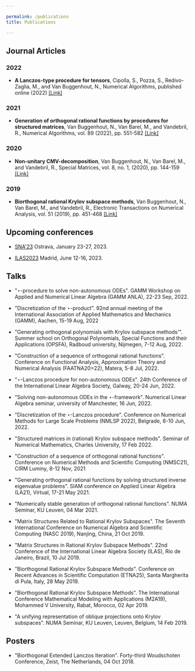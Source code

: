 ```yaml
---

permalink: /publications
title: Publications

---
```




## Journal Articles ##

### 2022
* **A Lanczos-type procedure for tensors**, Cipolla, S., Pozza, S., Redivo-Zaglia, M., and Van Buggenhout, N., Numerical Algorithms, published online (2022)
<a href="https://doi.org/10.1007/s11075-022-01351-6" target="_blank" rel="noopener noreferrer">[Link]</a>

### 2021
* **Generation of orthogonal rational functions by procedures for structured matrices**, Van Buggenhout, N., Van Barel, M., and Vandebril, R., Numerical Algorithms, vol. 89 (2022), pp. 551-582 <a href="https://doi.org/10.1007/s11075-021-01125-6" target="_blank" rel="noopener noreferrer">[Link]</a>

### 2020

*  **Non-unitary CMV-decomposition**, Van Buggenhout, N., Van Barel, M., and Vandebril, R., Special Matrices, vol. 8, no. 1, (2020), pp. 144-159 <a href="https://doi.org/10.1515/spma-2020-0107" target="_blank" rel="noopener noreferrer">[Link]</a>

    

### 2019

*  **Biorthogonal rational Krylov subspace methods**, Van Buggenhout, N., Van Barel, M., and Vandebril, R., Electronic Transactions on Numerical Analysis, vol. 51 (2019), pp. 451-468 <a href="https://doi.org/10.1553/etna_vol51s451" target="_blank" rel="noopener noreferrer">[Link]</a>

    

## Upcoming conferences ##

* <a href="https://www.ugn.cas.cz/event/2023/sna/">SNA'23</a>  Ostrava, January 23-27, 2023.

* <a href="https://ilas2023.es/">ILAS2023</a>  Madrid, June 12-16, 2023.
    
## Talks ##

* "$\star$-procedure to solve non-autonomous ODEs". GAMM Workshop on Applied and Numerical Linear Algebra (GAMM ANLA), 22-23 Sep, 2022.

* "Discretization of the $\star$-product". 92nd annual meeting of the International Association of Applied Mathematics and Mechanics (GAMM), Aachen, 15-19 Aug, 2022

* "Generating orthogonal polynomials with Krylov subspace methods'". Summer school on Orthogonal Polynomials, Special Functions and their Applications (OPSFA), Radboud university, Nijmegen, 7-12 Aug, 2022.

* "Construction of a sequence of orthogonal rational functions". Conference on Functional Analysis, Approximation Theory and Numerical Analysis (FAATNA20>22), Matera, 5-8 Jul, 2022.

* "$\star$-Lanczos procedure for non-autonomous ODEs". 24th Conference of the International Linear Algebra Society, Galway, 20-24 Jun, 2022.

* "Solving non-autonomous ODEs  in the $\star$-framework". Numerical Linear Algebra seminar, university of Manchester, 16 Jun, 2022.

* "Discretization of the $\star$-Lanczos procedure". Conference on Numerical Methods for Large Scale Problems (NMLSP 2022), Belgrade, 6-10 Jun, 2022.

* "Structured matrices in (rational) Krylov subspace methods". Seminar of Numerical Mathematics, Charles University, 17 Feb 2022.

* "Construction of a sequence of orthogonal rational functions". Conference on Numerical Methods and Scientific Computing (NMSC21), CIRM Luminy, 8-12 Nov, 2021

* "Generating orthogonal rational functions by solving structured inverse eigenvalue problems". SIAM conference on Applied Linear Algebra (LA21), Virtual, 17-21 May 2021.

* "Numerically stable generation of orthogonal rational functions". NUMA Seminar, KU Leuven, 04 Mar 2021.

* "Matrix Structures Related to Rational Krylov Subspaces". The Seventh International Conference on Numerical Algebra and Scientific Computing (NASC 2019), Nanjing, China, 21 Oct 2019. 

* "Matrix Structures in Rational Krylov Subspace Methods". 22nd Conference of the International Linear Algebra Society (ILAS), Rio de Janeiro, Brazil, 10 Jul 2019.

* "Biorthogonal Rational Krylov Subspace Methods". Conference on Recent Advances in Scientific Computation (ETNA25), Santa Margherita di Pula, Italy, 28 May 2019.

* "Biorthogonal Rational Krylov Subspace Methods". The International Conference Mathematical Modeling with Applications (M2A19), Mohammed V University, Rabat, Morocco, 02 Apr 2019.
    
* "A unifying representation of oblique projections onto Krylov subspaces". NUMA Seminar, KU Leuven, Leuven, Belgium, 14 Feb 2019.

## Posters ##
* "Biorthogonal Extended Lanczos Iteration". Forty-third Woudschoten Conference, Zeist, The Netherlands, 04 Oct 2018.

